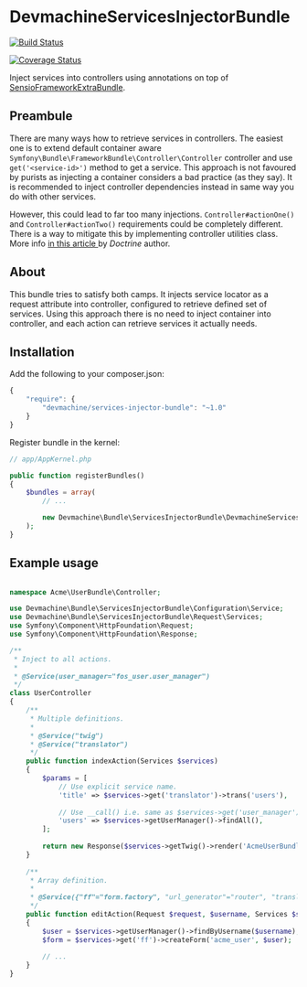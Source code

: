 # DevmachineServicesInjectorBundle

[![Build Status](https://travis-ci.org/dev-machine/DevmachineServicesInjectorBundle.svg?branch=master)](https://travis-ci.org/dev-machine/DevmachineServicesInjectorBundle)

[![Coverage Status](https://coveralls.io/repos/dev-machine/DevmachineServicesInjectorBundle/badge.svg?branch=master&service=github)](https://coveralls.io/github/dev-machine/DevmachineServicesInjectorBundle?branch=master)

Inject services into controllers using annotations on top of [SensioFrameworkExtraBundle](https://github.com/sensiolabs/SensioFrameworkExtraBundle).

## Preambule

There are many ways how to retrieve services in controllers. The easiest one is to extend default container aware `Symfony\Bundle\FrameworkBundle\Controller\Controller` controller and use `get('<service-id>')` method to get a service. This approach is not favoured by purists as injecting a container considers a bad practice (as they say). It is recommended to inject controller dependencies instead in same way you do with other services.

However, this could lead to far too many injections. `Controller#actionOne()` and `Controller#actionTwo()` requirements could be completely different. There is a way to mitigate this by implementing controller utilities class. More info [in this article ](http://www.whitewashing.de/2013/06/27/extending_symfony2__controller_utilities.html) by _Doctrine_ author.

## About

This bundle tries to satisfy both camps. It injects service locator as a request attribute into controller, configured to retrieve defined set of services. Using this approach there is no need to inject container into controller, and each action can retrieve services it actually needs.

## Installation

Add the following to your composer.json:

```javascript
{
    "require": {
        "devmachine/services-injector-bundle": "~1.0"
    }
}
```

Register bundle in the kernel:

```php
// app/AppKernel.php

public function registerBundles()
{
    $bundles = array(
        // ...

        new Devmachine\Bundle\ServicesInjectorBundle\DevmachineServicesInjectorBundle(),
    );
}
```

## Example usage

```php

namespace Acme\UserBundle\Controller;

use Devmachine\Bundle\ServicesInjectorBundle\Configuration\Service;
use Devmachine\Bundle\ServicesInjectorBundle\Request\Services;
use Symfony\Component\HttpFoundation\Request;
use Symfony\Component\HttpFoundation\Response;

/**
 * Inject to all actions. 
 *
 * @Service(user_manager="fos_user.user_manager")
 */
class UserController
{
    /**
     * Multiple definitions.
     *
     * @Service("twig")
     * @Service("translator")
     */
    public function indexAction(Services $services)
    {
        $params = [
            // Use explicit service name.
            'title' => $services->get('translator')->trans('users'),
            
            // Use __call() i.e. same as $services->get('user_manager').
            'users' => $services->getUserManager()->findAll(),
        ];
        
        return new Response($services->getTwig()->render('AcmeUserBundle:User:index', $params));
    }
    
    /**
     * Array definition.
     *
     * @Service({"ff"="form.factory", "url_generator"="router", "translator", "twig"})
     */
    public function editAction(Request $request, $username, Services $services)
    {
        $user = $services->getUserManager()->findByUsername($username);
        $form = $services->get('ff')->createForm('acme_user', $user);
        
        // ...
    }
}
```
